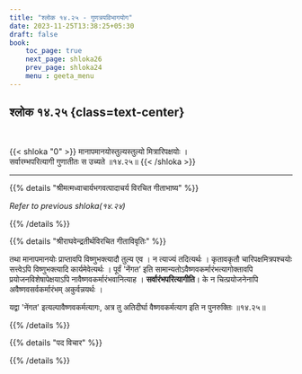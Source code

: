 ```yaml
---
title: "श्लोक १४.२५ - गुणत्रयविभागयोग"
date: 2023-11-25T13:38:25+05:30
draft: false
book:
    toc_page: true
    next_page: shloka26
    prev_page: shloka24
    menu : geeta_menu
---
```




## श्लोक १४.२५ {class=text-center}

<br/>

{{< shloka  "0"  >}}
मानापमानयोस्तुल्यस्तुल्यो मित्रारिपक्षयोः ।  
सर्वारम्भपरित्यागी गुणातीतः स उच्यते ॥१४.२५॥
{{< /shloka >}}

---


{{% details "श्रीमत्मध्वाचार्यभगवत्पादाचर्य विरचित  गीताभाष्य" %}}

*Refer to previous shloka(१४.२४)*

{{% /details %}}



{{% details "श्रीराघवेन्द्रतीर्थविरचित गीताविवृतिः" %}}

तथा मानापमानयोः प्राप्तावपि विष्णुभक्त्यादौ तुल्य एव । 
न त्याज्यं तदित्यर्थः । कृतावकृतौ चारिपक्षमित्रपश्चयोः 
सत्त्वेऽपि विष्णुभक्त्यादि कार्यमेवेत्यर्थः । 
पूर्वं 'नेंगत’ इति सामान्यतोऽवैष्णवकर्मारंभत्यागोक्तावपि 
प्रयोजनविशेषापेक्षयाऽपि नावैष्णवकर्मारंभवानित्याह । 
**सर्वारंभपरित्यागीति**। के न 
चित्प्रयोजनेनापि अवैष्णवसर्वकर्मारंभम् अकुर्वन्नयर्थः ।  

यद्वा 'नेंगत' इत्यल्पावैष्णवकर्मत्यागः, अत्र तु अतिदीर्घा 
वैष्णवकर्मत्याग इति न पुनरुक्तिः ॥१४.२५॥

{{% /details %}}



{{% details "पद विचार" %}}


{{% /details %}}
